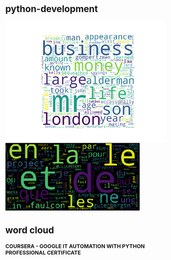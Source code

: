 # python-development
![GitHub Logo](output.png)
![GitHub Logo](create.PNG)

<h1>word cloud</h1>

<h3>COURSERA - GOOGLE IT AUTOMATION WITH PYTHON PROFESSIONAL CERTIFICATE</h3>
